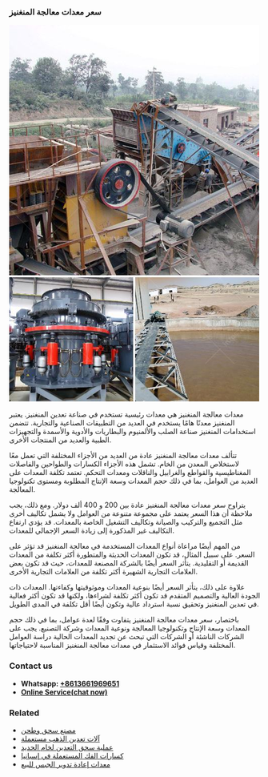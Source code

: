 <h3>سعر معدات معالجة المنغنيز</h3><img src='1701852288.jpg' alt=''><p>معدات معالجة المنغنيز هي معدات رئيسية تستخدم في صناعة تعدين المنغنيز. يعتبر المنغنيز معدنًا هامًا يستخدم في العديد من التطبيقات الصناعية والتجارية. تتضمن استخدامات المنغنيز صناعة الصلب والألمنيوم والبطاريات والأدوية والأسمدة والتجهيزات الطبية والعديد من المنتجات الأخرى.</p><p>تتألف معدات معالجة المنغنيز عادة من العديد من الأجزاء المختلفة التي تعمل معًا لاستخلاص المعدن من الخام. تشمل هذه الأجزاء الكسارات والطواحين والفاصلات المغناطيسية والقواطع والغرابيل والناقلات ومعدات التحكم. تعتمد تكلفة المعدات على العديد من العوامل، بما في ذلك حجم المعدات وسعة الإنتاج المطلوبة ومستوى تكنولوجيا المعالجة.</p><p>يتراوح سعر معدات معالجة المنغنيز عادة بين 200 و 400 ألف دولار. ومع ذلك، يجب ملاحظة أن هذا السعر يعتمد على مجموعة متنوعة من العوامل ولا يشمل تكاليف أخرى مثل التجميع والتركيب والصيانة وتكاليف التشغيل الخاصة بالمعدات. قد يؤدي ارتفاع التكاليف غير المذكورة إلى زيادة السعر الإجمالي للمعدات.</p><p>من المهم أيضًا مراعاة أنواع المعدات المستخدمة في معالجة المنغنيز قد تؤثر على السعر. على سبيل المثال، قد تكون المعدات الحديثة والمتطورة أكثر تكلفة من المعدات القديمة أو التقليدية. يتأثر السعر أيضًا بالشركة المصنعة للمعدات، حيث قد تكون بعض العلامات التجارية الشهيرة أكثر تكلفة من العلامات التجارية الأخرى.</p><p>علاوة على ذلك، يتأثر السعر أيضًا بنوعية المعدات وموثوقيتها وكفاءتها. المعدات ذات الجودة العالية والتصميم المتقدم قد تكون أكثر تكلفة لشراءها، ولكنها قد تكون أكثر فعالية في تعدين المنغنيز وتحقيق نسبة استرداد عالية وتكون أيضًا أقل تكلفة في المدى الطويل.</p><p>باختصار، سعر معدات معالجة المنغنيز يتفاوت وفقًا لعدة عوامل، بما في ذلك حجم المعدات وسعة الإنتاج وتكنولوجيا المعالجة ونوعية المعدات وشركة التصنيع. يجب على الشركات الناشئة أو الشركات التي تبحث عن تجديد المعدات الحالية دراسة العوامل المختلفة وقياس فوائد الاستثمار في معدات معالجة المنغنيز المناسبة لاحتياجاتها.</p><h3>Contact us</h3><ul><li><strong>Whatsapp:&nbsp;<a href="https://wa.me/8613661969651">+8613661969651</a></strong></li><li><a href="https://swt.shibang-china.com/?git&amp;zhl&amp;سعر معدات معالجة المنغنيز"><strong>Online Service(chat now)</strong></a></li></ul><h3>Related</h3><ul><li><a href='مصنع سحق وطحن.md'>مصنع سحق وطحن</a></li><li><a href='آلات تعدين الذهب مستعملة.md'>آلات تعدين الذهب مستعملة</a></li><li><a href='عملية سحق التعدين لخام الحديد.md'>عملية سحق التعدين لخام الحديد</a></li><li><a href='كسارات الفك المستعملة في إسبانيا.md'>كسارات الفك المستعملة في إسبانيا</a></li><li><a href='معدات إعادة تدوير الجبس للبيع.md'>معدات إعادة تدوير الجبس للبيع</a></li></ul>